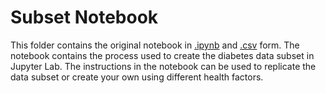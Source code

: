 # Subset Notebook
This folder contains the original notebook in [.ipynb](https://github.com/Jocelyn-English105/County-Health-Data-Subset/blob/main/Subset%20Notebook/Subset.ipynb) and [.csv](https://github.com/Jocelyn-English105/County-Health-Data-Subset/blob/main/Subset%20Notebook/rawdata.csv) form. The notebook contains 
the process used to create the diabetes data subset in Jupyter Lab. The instructions in the notebook can be 
used to replicate the data subset or create your own using different health factors.
